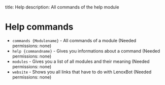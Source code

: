 title: Help 
description: All commands of the help module

# Help commands

* `commands {Modulename}` - All commands of a module (Needed permissions: none)
* `help {commandname}` - Gives you informations about a command (Needed permissions: none)
* `modules` - Gives you a list of all modules and their meaning (Needed permissions: none)
* `website` - Shows you all links that have to do with LenoxBot (Needed permissions: none)